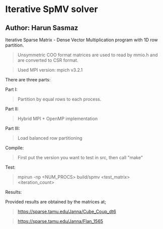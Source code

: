 # Iterative SpMV solver

## Author: Harun Sasmaz

Iterative Sparse Matrix - Dense Vector Multiplication program with 1D row partition.

> Unsymmetric COO format matrices are used to read by mmio.h and are converted to CSR format.

> Used MPI version: mpich v3.2.1

There are three parts:

Part I:

> Partition by equal rows to each process.

Part II:

> Hybrid MPI + OpenMP implementation

Part III:

> Load balanced row partitioning

Compile:

> First put the version you want to test in src, then call "make"

Test:

> mpirun -np <NUM_PROCS> build/spmv <test_matrix> <iteration_count>

Results:

Provided results are obtained by the matrices at;

> <https://sparse.tamu.edu/Janna/Cube_Coup_dt6>

> <https://sparse.tamu.edu/Janna/Flan_1565>

